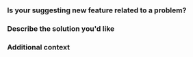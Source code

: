 <!-- Please describe all sections -->

### Is your suggesting new feature related to a problem?
<!-- A clear and concise description of what the problem is. Ex. I'm always frustrated when [...] -->

### Describe the solution you'd like
<!-- A clear and concise description of what you want to happen. -->

### Additional context
<!-- Add any other context or screenshots about the new feature here. -->

